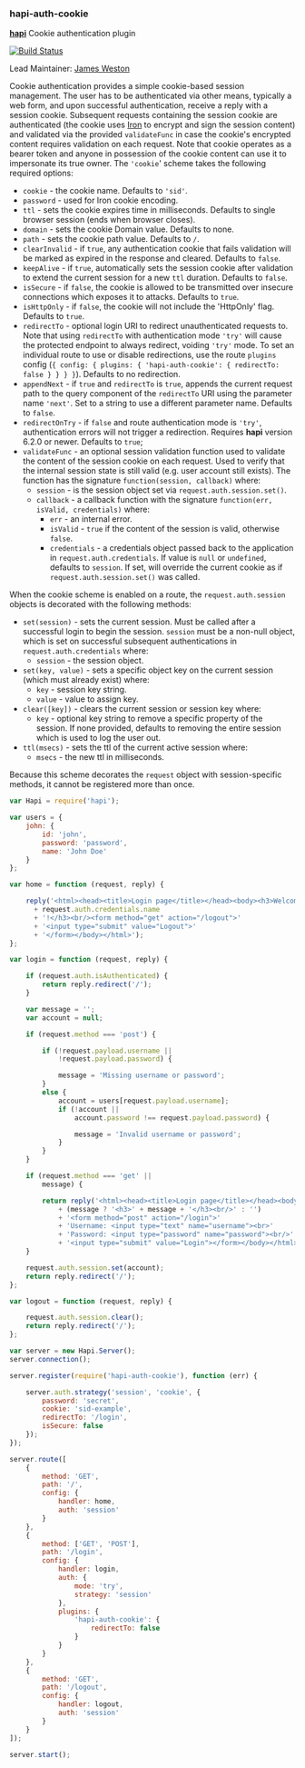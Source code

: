 ### hapi-auth-cookie

[**hapi**](https://github.com/hapijs/hapi) Cookie authentication plugin

[![Build Status](https://secure.travis-ci.org/hapijs/hapi-auth-cookie.png)](http://travis-ci.org/hapijs/hapi-auth-cookie)

Lead Maintainer: [James Weston](https://github.com/jaw187)

Cookie authentication provides a simple cookie-based session management. The user has to be
authenticated via other means, typically a web form, and upon successful authentication,
receive a reply with a session cookie. Subsequent requests containing the session cookie are
authenticated (the cookie uses [Iron](https://github.com/hueniverse/iron) to encrypt and sign the
session content) and validated via the provided `validateFunc` in case the cookie's encrypted
content requires validation on each request. Note that cookie operates as a bearer token and anyone
in possession of the cookie content can use it to impersonate its true owner. The `'cookie`' scheme
takes the following required options:

- `cookie` - the cookie name. Defaults to `'sid'`.
- `password` - used for Iron cookie encoding.
- `ttl` - sets the cookie expires time in milliseconds. Defaults to single browser session (ends
  when browser closes).
- `domain` - sets the cookie Domain value. Defaults to none.
- `path` - sets the cookie path value. Defaults to `/`.
- `clearInvalid` - if `true`, any authentication cookie that fails validation will be marked as
  expired in the response and cleared. Defaults to `false`.
- `keepAlive` - if `true`, automatically sets the session cookie after validation to extend the
  current session for a new `ttl` duration. Defaults to `false`.
- `isSecure` - if `false`, the cookie is allowed to be transmitted over insecure connections which
  exposes it to attacks. Defaults to `true`.
- `isHttpOnly` - if `false`, the cookie will not include the 'HttpOnly' flag. Defaults to `true`.
- `redirectTo` - optional login URI to redirect unauthenticated requests to. Note that using
  `redirectTo` with authentication mode `'try'` will cause the protected endpoint to always
  redirect, voiding `'try'` mode. To set an individual route to use or disable redirections, use
  the route `plugins` config (`{ config: { plugins: { 'hapi-auth-cookie': { redirectTo: false } } } }`).
  Defaults to no redirection.
- `appendNext` - if `true` and `redirectTo` is `true`, appends the current request path to the
  query component of the `redirectTo` URI using the parameter name `'next'`. Set to a string to use
  a different parameter name. Defaults to `false`.
- `redirectOnTry` - if `false` and route authentication mode is `'try'`, authentication errors will
  not trigger a redirection. Requires **hapi** version 6.2.0 or newer. Defaults to `true`;
- `validateFunc` - an optional session validation function used to validate the content of the
  session cookie on each request. Used to verify that the internal session state is still valid
  (e.g. user account still exists). The function has the signature `function(session, callback)`
  where:
    - `session` - is the session object set via `request.auth.session.set()`.
    - `callback` - a callback function with the signature `function(err, isValid, credentials)`
      where:
        - `err` - an internal error.
        - `isValid` - `true` if the content of the session is valid, otherwise `false`.
        - `credentials` - a credentials object passed back to the application in
          `request.auth.credentials`. If value is `null` or `undefined`, defaults to `session`. If
          set, will override the current cookie as if `request.auth.session.set()` was called.

When the cookie scheme is enabled on a route, the `request.auth.session` objects is decorated with
the following methods:
- `set(session)` - sets the current session. Must be called after a successful login to begin the
  session. `session` must be a non-null object, which is set on successful subsequent
  authentications in `request.auth.credentials` where:
    - `session` - the session object.
- `set(key, value)` - sets a specific object key on the current session (which must already exist)
  where:
    - `key` - session key string.
    - `value` - value to assign key.
- `clear([key])` - clears the current session or session key where:
    - `key` - optional key string to remove a specific property of the session. If none provided,
      defaults to removing the entire session which is used to log the user out.
- `ttl(msecs)` - sets the ttl of the current active session where:
    - `msecs` - the new ttl in milliseconds.

Because this scheme decorates the `request` object with session-specific methods, it cannot be
registered more than once.

```javascript
var Hapi = require('hapi');

var users = {
    john: {
        id: 'john',
        password: 'password',
        name: 'John Doe'
    }
};

var home = function (request, reply) {

    reply('<html><head><title>Login page</title></head><body><h3>Welcome '
      + request.auth.credentials.name
      + '!</h3><br/><form method="get" action="/logout">'
      + '<input type="submit" value="Logout">'
      + '</form></body></html>');
};

var login = function (request, reply) {

    if (request.auth.isAuthenticated) {
        return reply.redirect('/');
    }

    var message = '';
    var account = null;

    if (request.method === 'post') {

        if (!request.payload.username ||
            !request.payload.password) {

            message = 'Missing username or password';
        }
        else {
            account = users[request.payload.username];
            if (!account ||
                account.password !== request.payload.password) {

                message = 'Invalid username or password';
            }
        }
    }

    if (request.method === 'get' ||
        message) {

        return reply('<html><head><title>Login page</title></head><body>'
            + (message ? '<h3>' + message + '</h3><br/>' : '')
            + '<form method="post" action="/login">'
            + 'Username: <input type="text" name="username"><br>'
            + 'Password: <input type="password" name="password"><br/>'
            + '<input type="submit" value="Login"></form></body></html>');
    }

    request.auth.session.set(account);
    return reply.redirect('/');
};

var logout = function (request, reply) {

    request.auth.session.clear();
    return reply.redirect('/');
};

var server = new Hapi.Server();
server.connection();

server.register(require('hapi-auth-cookie'), function (err) {

    server.auth.strategy('session', 'cookie', {
        password: 'secret',
        cookie: 'sid-example',
        redirectTo: '/login',
        isSecure: false
    });
});

server.route([
    {
        method: 'GET',
        path: '/',
        config: {
            handler: home,
            auth: 'session'
        }
    },
    {
        method: ['GET', 'POST'],
        path: '/login',
        config: {
            handler: login,
            auth: {
                mode: 'try',
                strategy: 'session'
            },
            plugins: {
                'hapi-auth-cookie': {
                    redirectTo: false
                }
            }
        }
    },
    {
        method: 'GET',
        path: '/logout',
        config: {
            handler: logout,
            auth: 'session'
        }
    }
]);

server.start();
```

